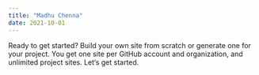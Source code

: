 ```yaml
---
title: "Madhu Chenna"
date: 2021-10-01
---
```


Ready to get started? Build your own site from scratch or generate one for your project.
You get one site per GitHub account and organization,
and unlimited project sites. Let‘s get started.
